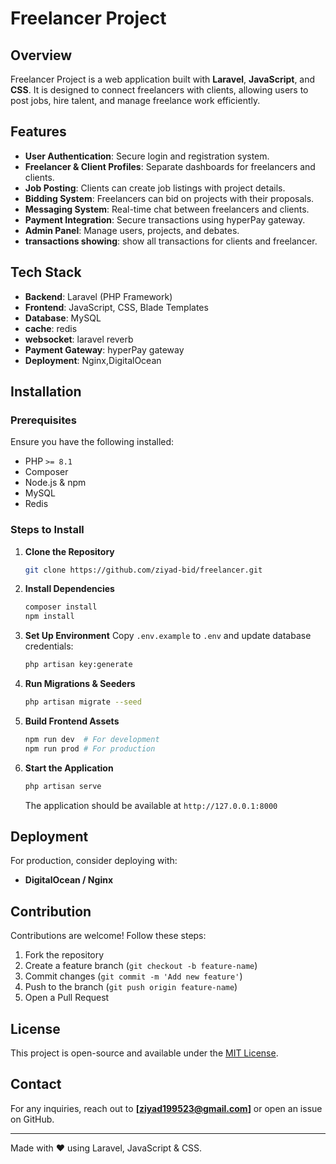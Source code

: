 # Freelancer Project

## Overview
Freelancer Project is a web application built with **Laravel**, **JavaScript**, and **CSS**. It is designed to connect freelancers with clients, allowing users to post jobs, hire talent, and manage freelance work efficiently.

## Features
- **User Authentication**: Secure login and registration system.
- **Freelancer & Client Profiles**: Separate dashboards for freelancers and clients.
- **Job Posting**: Clients can create job listings with project details.
- **Bidding System**: Freelancers can bid on projects with their proposals.
- **Messaging System**: Real-time chat between freelancers and clients.
- **Payment Integration**: Secure transactions using hyperPay gateway.
- **Admin Panel**: Manage users, projects, and debates.
- **transactions showing**: show all transactions for clients and freelancer.

## Tech Stack
- **Backend**: Laravel (PHP Framework)
- **Frontend**: JavaScript, CSS, Blade Templates
- **Database**: MySQL
- **cache**: redis
- **websocket**: laravel reverb
- **Payment Gateway**: hyperPay gateway
- **Deployment**: Nginx,DigitalOcean

## Installation
### Prerequisites
Ensure you have the following installed:
- PHP `>= 8.1`
- Composer
- Node.js & npm
- MySQL
- Redis

### Steps to Install
1. **Clone the Repository**
   ```sh
   git clone https://github.com/ziyad-bid/freelancer.git
   ```
2. **Install Dependencies**
   ```sh
   composer install
   npm install
   ```
3. **Set Up Environment**
   Copy `.env.example` to `.env` and update database credentials:
   ```sh
   php artisan key:generate
   ```
4. **Run Migrations & Seeders**
   ```sh
   php artisan migrate --seed
   ```
5. **Build Frontend Assets**
   ```sh
   npm run dev  # For development
   npm run prod # For production
   ```
6. **Start the Application**
   ```sh
   php artisan serve
   ```
   The application should be available at `http://127.0.0.1:8000`

## Deployment
For production, consider deploying with:
- **DigitalOcean / Nginx**

## Contribution
Contributions are welcome! Follow these steps:
1. Fork the repository
2. Create a feature branch (`git checkout -b feature-name`)
3. Commit changes (`git commit -m 'Add new feature'`)
4. Push to the branch (`git push origin feature-name`)
5. Open a Pull Request

## License
This project is open-source and available under the [MIT License](LICENSE).

## Contact
For any inquiries, reach out to **[ziyad199523@gmail.com]** or open an issue on GitHub.

---
Made with ❤️ using Laravel, JavaScript & CSS.


